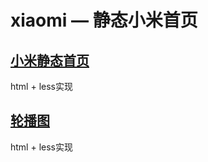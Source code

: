 # xiaomi — 静态小米首页

## [小米静态首页](https://htmlpreview.github.io/?https://github.com/AStarlessNight/xiaomi/xiaomi-homepage.html)
html + less实现

## [轮播图](https://htmlpreview.github.io/?https://github.com/AStarlessNight/xiaomi/advanced-swiper.html)
html + less实现